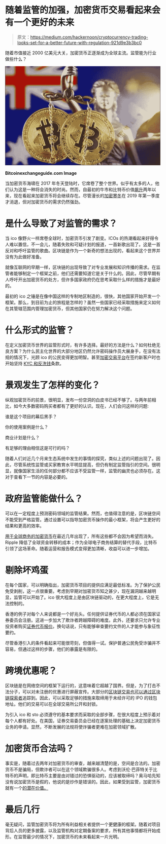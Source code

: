 # 随着监管的加强，加密货币交易看起来会有一个更好的未来

> 原文：<https://medium.com/hackernoon/cryptocurrency-trading-looks-set-for-a-better-future-with-regulation-921d9e3b3bc0>

随着市值接近 2000 亿美元大关，加密货币正逐渐成为全球主流。监管能为行业做些什么？

![](img/bab01e11b2657b510aac60abbf5b448c.png)

**Bitcoinexchangeguide.com Image**

当加密货币海啸在 2017 年冬天登陆时，它席卷了整个世界。似乎有太多的人，他们认为这是一种将会消失的时尚。然而，自最初的牛市和比特币价值[飙升](https://www.coinreview.com/bitcoin/)两年以来，现在看起来加密货币将会继续存在。尽管漫长的[加密寒冬](/altcoin-magazine/how-the-future-of-crypto-exchanges-looks-amid-a-brutal-crypto-winter-7e42a0a99116)在 2019 年第一季度才消退，但对加密货币的需求仍然强劲。

# 是什么导致了对监管的需求？

当 ico 像野火一样席卷全球时，加密货币引发了剧变。ICOs 的热潮看起来好得令人难以置信，不一会儿，随着失败和可疑计划的报道，一首新歌出现了。这是一首反对和呼吁监管的歌曲。区块链是作为一个新奇的想法出现的，看起来这个世界并没有为此做好准备。

就像互联网的早期一样，区块链的出现导致了对专业发展和知识传播的需求。在监管者能够制定一个框架之前，他们还需要知道它是关于什么的。因此，尽管早期有人呼吁开出加密货币的处方，但许多国家政府仍在思考采取什么样的措施才是最好的。

最初的 ico 之锤是在像中国这样的专制地区制造的，很快，其他国家开始开发一个框架。那么，到目前为止的旅程是怎样的？虽然一些国家已经采取措施来定义如何在其管辖范围内管理加密货币，但其他国家仍在努力解决这个问题。

# 什么形式的监管？

在定义加密货币世界的监管形式时，有许多选择。最好的方法是什么？如何杜绝无良方案？为什么民主化世界的大部分地区仍然允许密码操作员大展身手，在没有法规的情况下，光顾 ico 的公民变得更加明智。甚至[加密交易平台](https://www.coinreview.com/best-cryptocurrency-exchange/)在签约新客户时也开始坚持 [KYC 和反洗钱](https://www.coinreview.com/crypto-anti-money-laundering/)条款。

# 景观发生了怎样的变化？

纵观加密货币的前景，很明显，发布一份空洞的白皮书已经不够了。与两年前相比，如今大多数密码购买者都有了更好的认识。现在，人们会问这样的问题:

谁是这个项目的幕后黑手？

你的使用案例是什么？

商业计划是什么？

有足够的理由相信这是可行的吗？

随着人们对近几个月来生态系统中发生的事情的探究，类似上述的问题出现了。因此，尽管系统性监管或买家教育水平明显提高，但仍有制定监管指引的空间。很明显，就像国家生活的任何部分都不应该不受监管一样，监管的幽灵也必须存在。这对于查看下一节的内容是必要的。

# 政府监管能做什么？

可以在一定程度上预测密码领域的监管结果。然而，也值得注意的是，区块链空间不能受到严格监管。通过设置可以指导加密货币操作的最小框架，将会产生更好的结果和更高的效率。

[用于全球商务的加密货币](https://usethebitcoin.com/why-cryptocurrencies-wont-be-a-threat-for-global-financial-markets/)在最近几年出现了，所有这些都不会因为希望而消失。Ripple 降低了全球资金转移的成本；作为全球电子商务结算的替代手段，比特币引领了这场革命。随着运营和报告模式变得更加清晰，收益可以进一步增加。

# 剔除坏鸡蛋

在每个国家，可以明确指出，加密货币项目的提供应满足最低标准。为了保护公民免受剥削，这一点很重要。考虑到早期对加密货币知之甚少，现在漏洞越来越明显，监管可以开始了。ico 很大程度上是由区块链驱动的，在更大程度上，它是无法控制的。

香港的例子对每个人来说都是一个好兆头。任何提供证券代币的人都必须在国家证券委员会注册。这进一步加大了欺诈者跨越障碍的难度。此外，还要求只允许专业投资者购买[证券代币报价](https://www.coinreview.com/security-tokens/)。换句话说，只有能够审查要约文件的人才能参与象征性要约。

尽管香港引入的条件看起来可能很苛刻，但值得一试。保护普通公民免受诈骗并不容易，但通过这样的步骤，他们的暴露是有限的。

# 跨境优惠呢？

区块链是在网络空间的框架下运行的，这意味着它超越了国界。但是，为了打击不法分子，可以对未注册的优惠进行屏蔽宣传。大部分的[区块链交易也可以通过区块链探索者](https://www.coinreview.com/blockchain-explorer/)追踪到。因此，可以采取足够的措施来取缔用于未经许可的 IPO 的钱包地址。他们的交易可以在全球交易所公开和封锁。

为引入 ico 和 sto 必须遵守的基本要求而采取的全部步骤，在很大程度上预示着对每个人都有好处。在美国，证券交易委员会已经在逐案处理的基础上决定加密货币业务的申请。显然，不断发展的法规将使诈骗者更难在加密领域扩散。

# 加密货币合法吗？

事实是，随着过去两年对加密货币的审查，越来越清楚的是，空间是合法的。加密货币不是骗局，但欺诈者可以在这个领域欺骗很多人。考虑到沃伦·巴菲特关于比特币的声明，即比特币主要是由对错过的恐惧驱动的，应该被取缔吗？奥马哈先知没有说加密货币是假的，他说的是炒作是错误的。因此，如果受到监管，加密货币就有一个[的潜在价值。](https://www.cnbc.com/2019/02/25/warren-buffett-says-bitcoin-is-a-delusion.html)

# 最后几行

毫无疑问，监管加密货币将为所有利益相关者提供一个更健康的框架。随着对项目背后人员的更多披露，以及监管机构对定期备案的要求，所有其他事情都将开始成形。在监管最少的情况下，加密货币的未来看起来一片光明。